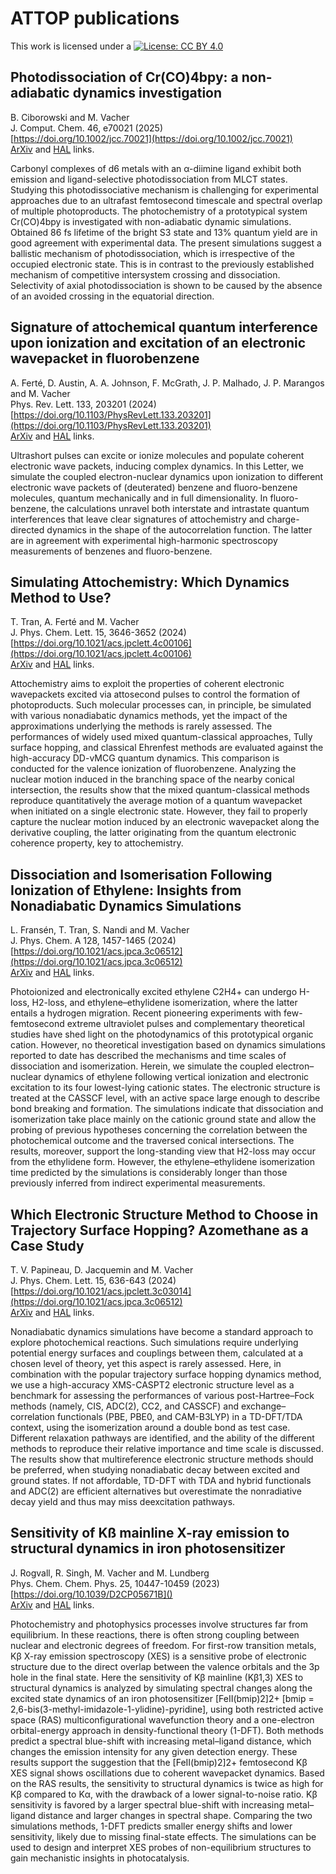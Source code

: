 
# ATTOP publications
This work is licensed under a
[![License: CC BY 4.0](https://img.shields.io/badge/License-CC%20BY%204.0-lightgrey.svg)](http://creativecommons.org/licenses/by/4.0/)

## Photodissociation of Cr(CO)4bpy: a non-adiabatic dynamics investigation
B. Ciborowski and M. Vacher  
J. Comput. Chem. 46, e70021 (2025)  
[https://doi.org/10.1002/jcc.70021](https://doi.org/10.1002/jcc.70021)  
[ArXiv](https://doi.org/10.48550/arXiv.2501.07322) and [HAL](https://hal.science/hal-04892446) links.  

Carbonyl complexes of d6 metals with an α-diimine ligand exhibit both emission and ligand-selective photodissociation from MLCT states. Studying this photodissociative mechanism is challenging for experimental approaches due to an ultrafast femtosecond timescale and spectral overlap of multiple photoproducts. The photochemistry of a prototypical system Cr(CO)4bpy is investigated with non-adiabatic dynamic simulations. Obtained 86 fs lifetime of the bright S3 state and 13% quantum yield are in good agreement with experimental data. The present simulations suggest a ballistic mechanism of photodissociation, which is irrespective of the occupied electronic state. This is in contrast to the previously established mechanism of competitive intersystem crossing and dissociation. Selectivity of axial photodissociation is shown to be caused by the absence of an avoided crossing in the equatorial direction.

## Signature of attochemical quantum interference upon ionization and excitation of an electronic wavepacket in fluorobenzene
A. Ferté, D. Austin, A. A. Johnson, F. McGrath, J. P. Malhado, J. P. Marangos and M. Vacher  
Phys. Rev. Lett. 133, 203201 (2024)  
[https://doi.org/10.1103/PhysRevLett.133.203201](https://doi.org/10.1103/PhysRevLett.133.203201)  
[ArXiv](https://doi.org/10.48550/arXiv.2309.08269) and [HAL](https://hal.science/hal-04892444v1) links.  

Ultrashort pulses can excite or ionize molecules and populate coherent electronic wave packets, inducing complex dynamics. In this Letter, we simulate the coupled electron-nuclear dynamics upon ionization to different electronic wave packets of (deuterated) benzene and fluoro-benzene molecules, quantum mechanically and in full dimensionality. In fluoro-benzene, the calculations unravel both interstate and intrastate quantum interferences that leave clear signatures of attochemistry and charge-directed dynamics in the shape of the autocorrelation function. The latter are in agreement with experimental high-harmonic spectroscopy measurements of benzenes and fluoro-benzene.

## Simulating Attochemistry: Which Dynamics Method to Use?
T. Tran, A. Ferté and M. Vacher  
J. Phys. Chem. Lett. 15, 3646-3652 (2024)  
[https://doi.org/10.1021/acs.jpclett.4c00106](https://doi.org/10.1021/acs.jpclett.4c00106)  
[ArXiv](https://doi.org/10.48550/arXiv.2405.17276) and [HAL](https://hal.science/hal-04590060v1) links.  

Attochemistry aims to exploit the properties of coherent electronic wavepackets excited via attosecond pulses to control the formation of photoproducts. Such molecular processes can, in principle, be simulated with various nonadiabatic dynamics methods, yet the impact of the approximations underlying the methods is rarely assessed. The performances of widely used mixed quantum-classical approaches, Tully surface hopping, and classical Ehrenfest methods are evaluated against the high-accuracy DD-vMCG quantum dynamics. This comparison is conducted for the valence ionization of fluorobenzene. Analyzing the nuclear motion induced in the branching space of the nearby conical intersection, the results show that the mixed quantum-classical methods reproduce quantitatively the average motion of a quantum wavepacket when initiated on a single electronic state. However, they fail to properly capture the nuclear motion induced by an electronic wavepacket along the derivative coupling, the latter originating from the quantum electronic coherence property, key to attochemistry.

## Dissociation and Isomerisation Following Ionization of Ethylene: Insights from Nonadiabatic Dynamics Simulations
L. Fransén, T. Tran, S. Nandi and M. Vacher  
J. Phys. Chem. A 128, 1457-1465 (2024)  
[https://doi.org/10.1021/acs.jpca.3c06512](https://doi.org/10.1021/acs.jpca.3c06512)  
[ArXiv](https://arxiv.org/html/2405.17266) and [HAL](https://hal.science/hal-04499942v1) links.  

Photoionized and electronically excited ethylene C2H4+ can undergo H-loss, H2-loss, and ethylene–ethylidene isomerization, where the latter entails a hydrogen migration. Recent pioneering experiments with few-femtosecond extreme ultraviolet pulses and complementary theoretical studies have shed light on the photodynamics of this prototypical organic cation. However, no theoretical investigation based on dynamics simulations reported to date has described the mechanisms and time scales of dissociation and isomerization. Herein, we simulate the coupled electron–nuclear dynamics of ethylene following vertical ionization and electronic excitation to its four lowest-lying cationic states. The electronic structure is treated at the CASSCF level, with an active space large enough to describe bond breaking and formation. The simulations indicate that dissociation and isomerization take place mainly on the cationic ground state and allow the probing of previous hypotheses concerning the correlation between the photochemical outcome and the traversed conical intersections. The results, moreover, support the long-standing view that H2-loss may occur from the ethylidene form. However, the ethylene–ethylidene isomerization time predicted by the simulations is considerably longer than those previously inferred from indirect experimental measurements.

## Which Electronic Structure Method to Choose in Trajectory Surface Hopping? Azomethane as a Case Study
T. V. Papineau, D. Jacquemin and M. Vacher  
J. Phys. Chem. Lett. 15, 636-643 (2024) [https://doi.org/10.1021/acs.jpclett.3c03014](https://doi.org/10.1021/acs.jpca.3c06512)  
[ArXiv](https://arxiv.org/abs/2405.17271) and [HAL](https://hal.science/hal-04590057) links.  

Nonadiabatic dynamics simulations have become a standard approach to explore photochemical reactions. Such simulations require underlying potential energy surfaces and couplings between them, calculated at a chosen level of theory, yet this aspect is rarely assessed. Here, in combination with the popular trajectory surface hopping dynamics method, we use a high-accuracy XMS-CASPT2 electronic structure level as a benchmark for assessing the performances of various post-Hartree–Fock methods (namely, CIS, ADC(2), CC2, and CASSCF) and exchange–correlation functionals (PBE, PBE0, and CAM-B3LYP) in a TD-DFT/TDA context, using the isomerization around a double bond as test case. Different relaxation pathways are identified, and the ability of the different methods to reproduce their relative importance and time scale is discussed. The results show that multireference electronic structure methods should be preferred, when studying nonadiabatic decay between excited and ground states. If not affordable, TD-DFT with TDA and hybrid functionals and ADC(2) are efficient alternatives but overestimate the nonradiative decay yield and thus may miss deexcitation pathways.

## Sensitivity of Kß mainline X-ray emission to structural dynamics in iron photosensitizer
J. Rogvall, R. Singh, M. Vacher and M. Lundberg  
Phys. Chem. Chem. Phys. 25, 10447-10459 (2023) [https://doi.org/10.1039/D2CP05671B]()  
[ArXiv](https://arxiv.org/abs/2405.15615v1) and [HAL](https://hal.science/hal-04273596) links.  

Photochemistry and photophysics processes involve structures far from equilibrium. In these reactions, there is often strong coupling between nuclear and electronic degrees of freedom. For first-row transition metals, Kβ X-ray emission spectroscopy (XES) is a sensitive probe of electronic structure due to the direct overlap between the valence orbitals and the 3p hole in the final state. Here the sensitivity of Kβ mainline (Kβ1,3) XES to structural dynamics is analyzed by simulating spectral changes along the excited state dynamics of an iron photosensitizer [FeII(bmip)2]2+ [bmip = 2,6-bis(3-methyl-imidazole-1-ylidine)-pyridine], using both restricted active space (RAS) multiconfigurational wavefunction theory and a one-electron orbital-energy approach in density-functional theory (1-DFT). Both methods predict a spectral blue-shift with increasing metal–ligand distance, which changes the emission intensity for any given detection energy. These results support the suggestion that the [FeII(bmip)2]2+ femtosecond Kβ XES signal shows oscillations due to coherent wavepacket dynamics. Based on the RAS results, the sensitivity to structural dynamics is twice as high for Kβ compared to Kα, with the drawback of a lower signal-to-noise ratio. Kβ sensitivity is favored by a larger spectral blue-shift with increasing metal–ligand distance and larger changes in spectral shape. Comparing the two simulations methods, 1-DFT predicts smaller energy shifts and lower sensitivity, likely due to missing final-state effects. The simulations can be used to design and interpret XES probes of non-equilibrium structures to gain mechanistic insights in photocatalysis.
